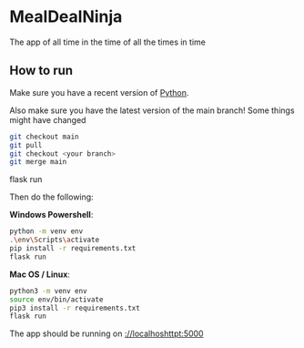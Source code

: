# MealDealNinja

The app of all time in the time of all the times in time

## How to run

Make sure you have a recent version of [Python](https://www.python.org/downloads/).

Also make sure you have the latest version of the main branch! Some things might have changed

```bash
git checkout main
git pull
git checkout <your branch>
git merge main
```
flask run

Then do the following:

**Windows Powershell**:

```bash
python -m venv env
.\env\Scripts\activate
pip install -r requirements.txt
flask run
```

**Mac OS / Linux**:

```bash
python3 -m venv env
source env/bin/activate
pip3 install -r requirements.txt
flask run
```

The app should be running on [://localhoshttpt:5000](http://localhost:5000)
